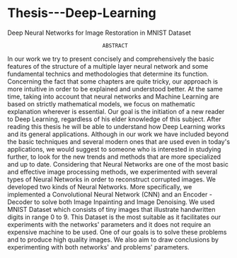 # Thesis---Deep-Learning
Deep Neural Networks for Image Restoration in MNIST
Dataset

                                  ABSTRACT
In our work we try to present concisely and comprehensively the basic features of the
structure of a multiple layer neural network and some fundamental technics and
methodologies that determine its function. Concerning the fact that some chapters are
quite tricky, our approach is more intuitive in order to be explained and understood
better. At the same time, taking into account that neural networks and Machine Learning
are based on strictly mathematical models, we focus on mathematic explanation
wherever is essential.
Our goal is the initiation of a new reader to Deep Learning, regardless of his elder
knowledge of this subject. After reading this thesis he will be able to understand how
Deep Learning works and its general applications. Although in our work we have
included beyond the basic techniques and several modern ones that are used even in
today's applications, we would suggest to someone who is interested in studying
further, to look for the new trends and methods that are more specialized and up to
date.
Considering that Neural Networks are one of the most basic and effective image
processing methods, we experimented with several types of Neural Networks in order to
reconstruct corrupted images.
We developed two kinds of Neural Networks. More specifically, we implemented a
Convolutional Neural Network (CNN) and an Encoder - Decoder to solve both Image
Inpainting and Image Denoising. We used MNIST Dataset which consists of tiny images
that illustrate handwritten digits in range 0 to 9. This Dataset is the most suitable as it
facilitates our experiments with the networks' parameters and it does not require an
expensive machine to be used.
One of our goals is to solve these problems and to produce high quality images. We
also aim to draw conclusions by experimenting with both networks' and problems'
parameters.
